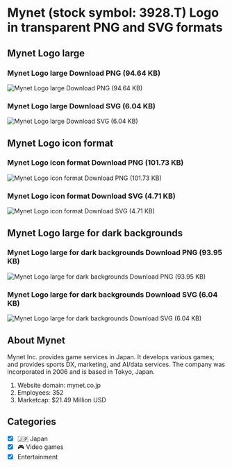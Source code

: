 # Mynet (stock symbol: 3928.T) Logo in transparent PNG and SVG formats

## Mynet Logo large

### Mynet Logo large Download PNG (94.64 KB)

![Mynet Logo large Download PNG (94.64 KB)](/img/orig/3928.T_BIG-989716d5.png)

### Mynet Logo large Download SVG (6.04 KB)

![Mynet Logo large Download SVG (6.04 KB)](/img/orig/3928.T_BIG-0d7c37bb.svg)

## Mynet Logo icon format

### Mynet Logo icon format Download PNG (101.73 KB)

![Mynet Logo icon format Download PNG (101.73 KB)](/img/orig/3928.T-248fac9f.png)

### Mynet Logo icon format Download SVG (4.71 KB)

![Mynet Logo icon format Download SVG (4.71 KB)](/img/orig/3928.T-71ac9bd3.svg)

## Mynet Logo large for dark backgrounds

### Mynet Logo large for dark backgrounds Download PNG (93.95 KB)

![Mynet Logo large for dark backgrounds Download PNG (93.95 KB)](/img/orig/3928.T_BIG.D-8b22b1af.png)

### Mynet Logo large for dark backgrounds Download SVG (6.04 KB)

![Mynet Logo large for dark backgrounds Download SVG (6.04 KB)](/img/orig/3928.T_BIG.D-0b678de9.svg)

## About Mynet

Mynet Inc. provides game services in Japan. It develops various games; and provides sports DX, marketing, and AI/data services. The company was incorporated in 2006 and is based in Tokyo, Japan.

1. Website domain: mynet.co.jp
2. Employees: 352
3. Marketcap: $21.49 Million USD


## Categories
- [x] 🇯🇵 Japan
- [x] 🎮 Video games
- [x] Entertainment
